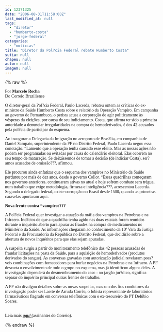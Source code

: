 ```yaml
---
id: 12371325
date: "2006-08-31T11:58:00Z"
last_modified_at: null
tags:
  - "diretor"
  - "humberto-costa"
  - "jorge-federal"
categories:
  - "noticias"
title: "Diretor da Pol?cia Federal rebate Humberto Costa"
sutia: null
chapeu: null
autor: null
imagem: null
---
```

{% raw %}
<p><P><FONT face=Verdana>Por <STRONG>Marcelo Rocha</STRONG><BR>Do Correio Braziliense</FONT></P></p>
<p><P><FONT face=Verdana>O diretor-geral da Pol?cia Federal, Paulo Lacerda, rebateu ontem as cr?ticas do ex-ministro da Saúde Humberto Costa sobre o relatório da Operação Vampiro. Em campanha ao governo de Pernambuco, o petista acusa a corporação de agir politicamente às vésperas da eleições, por causa de seu indiciamento. Costa, que afirma ter sido a primeira autoridade a denunciar irregularidades na compra de hemoderivados, é dos 42 acusados pela pol?cia de participar do esquema. </FONT></P></p>
<p><P><FONT face=Verdana>Ao inaugurar a Delegacia da Imigração no aeroporto de Bras?lia, em companhia de Daniel Sampaio, superintendente da PF no Distrito Federal, Paulo Lacerda negou essa conotação. “Lamento que a operação tenha causado esse efeito. Mas as nossas ações não podem ser programadas ou evitadas por causa do calendário eleitoral. Elas ocorrem no seu tempo de maturação. Se deixássemos de tomar a decisão (de indiciar Costa), ser?amos acusados de omissão???, afirmou. </FONT></P></p>
<p><P><FONT face=Verdana>Ele procurou ainda enfatizar que o esquema dos vampiros no Ministério da Saúde perdurou por mais de dez anos, desde o governo Collor. “Essas quadrilhas começaram nos governos anteriores, continuaram ativas no atual e hoje sofrem combate sem trégua, num trabalho que exige metodologia, firmeza e inteligência???, acrescentou Lacerda. Segundo o delegado federal, existe corrupção no Brasil desde 1500, quando as primeiras caravelas aportaram aqui.</FONT></P></p>
<p><P><FONT face=Verdana><STRONG>Nova frente contra “vampiros???</STRONG></FONT></P></p>
<p><P><FONT face=Verdana>A Pol?cia Federal quer investigar a atuação da máfia dos vampiros na Petrobras e na Infraero. Ind?cios de que a quadrilha tenha agido nas duas estatais foram reunidos durante o inquérito aberto para apurar as fraudes na compra de medicamentos no Ministério da Saúde. As informações chegaram ao conhecimento da 10ª Vara da Justiça Federal e da Procuradoria da República no Distrito Federal, que decidirão sobre a abertura de novos inquéritos para que elas sejam apuradas. </FONT></P></p>
<p><P><FONT face=Verdana>A suspeita surgiu a partir do monitoramento telefônico das 42 pessoas acusadas de fraudar licitações na pasta da Saúde, para a aquisição de hemoderivados (produtos derivados do sangue). As conversas gravadas com autorização judicial revelaram poss?veis combinações com fornecedores para burlar negócios na Petrobras e na Infraero. A PF descarta o envolvimento de todo o grupo no esquema, mas já identificou alguns deles. A investigação dependerá do desmembramento do caso - no jargão jur?dico, significa separar do inquérito principal outras frentes de trabalho. </FONT></P></p>
<p><P><FONT face=Verdana>A PF não divulgou detalhes sobre as novas suspeitas, mas um dos fios condutores da investigação poder ser Laerte de Arruda Corrêa, o lobista representante de laboratórios farmacêuticos flagrado em conversas telefônicas com o ex-tesoureiro do PT Delúbio Soares.</FONT></P></p>
<p><P><BR><FONT face=Verdana>Leia mais <STRONG><EM><U><A href=\"https://www2.correioweb.com.br/cbonline/politica/pri_pol_231.htm?\" target=_blank>aqui </A></U></EM></STRONG>(assinantes do Correio).</FONT></P> </p>
{% endraw %}